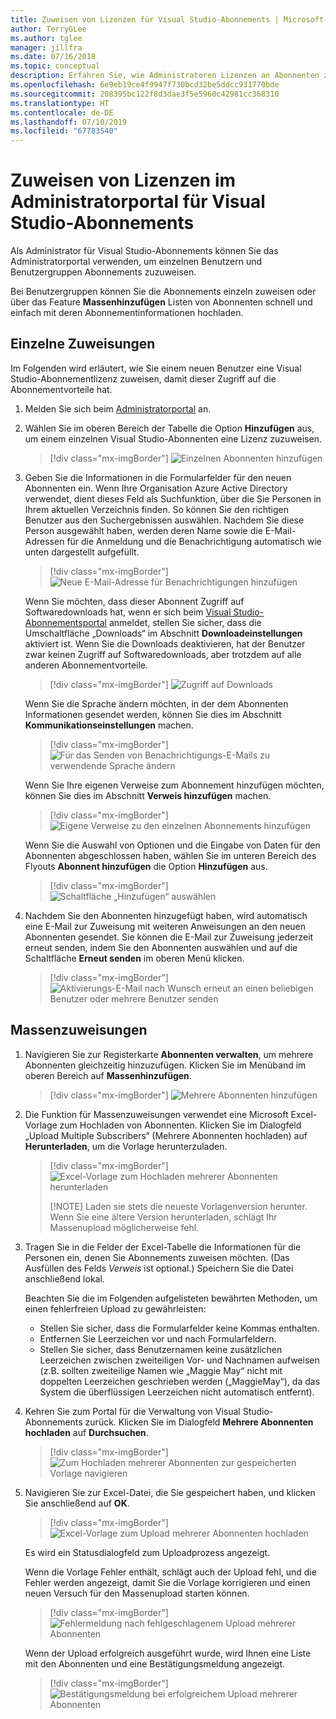 ```yaml
---
title: Zuweisen von Lizenzen für Visual Studio-Abonnements | Microsoft-Dokumentation
author: TerryGLee
ms.author: tglee
manager: jillfra
ms.date: 07/16/2018
ms.topic: conceptual
description: Erfahren Sie, wie Administratoren Lizenzen an Abonnenten zuweisen können.
ms.openlocfilehash: 6e9eb19ce4f9947f730bcd32be5ddcc931770bde
ms.sourcegitcommit: 208395bc122f8d3dae3f5e5960c42981cc368310
ms.translationtype: HT
ms.contentlocale: de-DE
ms.lasthandoff: 07/10/2019
ms.locfileid: "67783540"
---
```

# <a name="assign-licenses-in-the-visual-studio-subscriptions-administrator-portal"></a>Zuweisen von Lizenzen im Administratorportal für Visual Studio-Abonnements

Als Administrator für Visual Studio-Abonnements können Sie das Administratorportal verwenden, um einzelnen Benutzern und Benutzergruppen Abonnements zuzuweisen.

Bei Benutzergruppen können Sie die Abonnements einzeln zuweisen oder über das Feature **Massenhinzufügen** Listen von Abonnenten schnell und einfach mit deren Abonnementinformationen hochladen.

## <a name="individual-assignments"></a>Einzelne Zuweisungen

Im Folgenden wird erläutert, wie Sie einem neuen Benutzer eine Visual Studio-Abonnementlizenz zuweisen, damit dieser Zugriff auf die Abonnementvorteile hat.

1. Melden Sie sich beim [Administratorportal](https://manage.visualstudio.com) an.

2. Wählen Sie im oberen Bereich der Tabelle die Option **Hinzufügen** aus, um einem einzelnen Visual Studio-Abonnenten eine Lizenz zuzuweisen.
   > [!div class="mx-imgBorder"]
   > ![Einzelnen Abonnenten hinzufügen](media/add-single-subscriber.png)

3. Geben Sie die Informationen in die Formularfelder für den neuen Abonnenten ein. Wenn Ihre Organisation Azure Active Directory verwendet, dient dieses Feld als Suchfunktion, über die Sie Personen in Ihrem aktuellen Verzeichnis finden. So können Sie den richtigen Benutzer aus den Suchergebnissen auswählen. Nachdem Sie diese Person ausgewählt haben, werden deren Name sowie die E-Mail-Adressen für die Anmeldung und die Benachrichtigung automatisch wie unten dargestellt aufgefüllt.
   > [!div class="mx-imgBorder"]
   > ![Neue E-Mail-Adresse für Benachrichtigungen hinzufügen](media/add-new-subscriber-notification-email.png)

    Wenn Sie möchten, dass dieser Abonnent Zugriff auf Softwaredownloads hat, wenn er sich beim [Visual Studio-Abonnementsportal](https://my.visualstudio.com?wt.mc_id=o~msft~docs) anmeldet, stellen Sie sicher, dass die Umschaltfläche „Downloads“ im Abschnitt **Downloadeinstellungen** aktiviert ist. Wenn Sie die Downloads deaktivieren, hat der Benutzer zwar keinen Zugriff auf Softwaredownloads, aber trotzdem auf alle anderen Abonnementvorteile.
   > [!div class="mx-imgBorder"]
   > ![Zugriff auf Downloads](media/access-to-downloads.png)

    Wenn Sie die Sprache ändern möchten, in der dem Abonnenten Informationen gesendet werden, können Sie dies im Abschnitt **Kommunikationseinstellungen** machen.
   > [!div class="mx-imgBorder"]
   > ![Für das Senden von Benachrichtigungs-E-Mails zu verwendende Sprache ändern](media/change-subscriber-communication-preference.png)

    Wenn Sie Ihre eigenen Verweise zum Abonnement hinzufügen möchten, können Sie dies im Abschnitt **Verweis hinzufügen** machen.
   > [!div class="mx-imgBorder"]
   > ![Eigene Verweise zu den einzelnen Abonnements hinzufügen](media/add-subscriber-reference-notes.png)

    Wenn Sie die Auswahl von Optionen und die Eingabe von Daten für den Abonnenten abgeschlossen haben, wählen Sie im unteren Bereich des Flyouts **Abonnent hinzufügen** die Option **Hinzufügen** aus.
   > [!div class="mx-imgBorder"]
   > ![Schaltfläche „Hinzufügen“ auswählen](media/add-button.png)

4. Nachdem Sie den Abonnenten hinzugefügt haben, wird automatisch eine E-Mail zur Zuweisung mit weiteren Anweisungen an den neuen Abonnenten gesendet. Sie können die E-Mail zur Zuweisung jederzeit erneut senden, indem Sie den Abonnenten auswählen und auf die Schaltfläche **Erneut senden** im oberen Menü klicken.
   > [!div class="mx-imgBorder"]
   > ![Aktivierungs-E-Mail nach Wunsch erneut an einen beliebigen Benutzer oder mehrere Benutzer senden](media/resend-subscriber-activation-emails.png)

## <a name="bulk-assignments"></a>Massenzuweisungen

1. Navigieren Sie zur Registerkarte **Abonnenten verwalten**, um mehrere Abonnenten gleichzeitig hinzuzufügen. Klicken Sie im Menüband im oberen Bereich auf **Massenhinzufügen**.
   > [!div class="mx-imgBorder"]
   > ![Mehrere Abonnenten hinzufügen](media/add-multiple-subscribers.png)

2. Die Funktion für Massenzuweisungen verwendet eine Microsoft Excel-Vorlage zum Hochladen von Abonnenten. Klicken Sie im Dialogfeld „Upload Multiple Subscribers“ (Mehrere Abonnenten hochladen) auf **Herunterladen**, um die Vorlage herunterzuladen.
   > [!div class="mx-imgBorder"]
   > ![Excel-Vorlage zum Hochladen mehrerer Abonnenten herunterladen](media/download-template-upload-subscribers.png)
   >
   > [!NOTE]
   > Laden sie stets die neueste Vorlagenversion herunter. Wenn Sie eine ältere Version herunterladen, schlägt Ihr Massenupload möglicherweise fehl.

3. Tragen Sie in die Felder der Excel-Tabelle die Informationen für die Personen ein, denen Sie Abonnements zuweisen möchten. (Das Ausfüllen des Felds *Verweis* ist optional.) Speichern Sie die Datei anschließend lokal.

   Beachten Sie die im Folgenden aufgelisteten bewährten Methoden, um einen fehlerfreien Upload zu gewährleisten:

    - Stellen Sie sicher, dass die Formularfelder keine Kommas enthalten.
    - Entfernen Sie Leerzeichen vor und nach Formularfeldern.
    - Stellen Sie sicher, dass Benutzernamen keine zusätzlichen Leerzeichen zwischen zweiteiligen Vor- und Nachnamen aufweisen (z.B. sollten zweiteilige Namen wie „Maggie May“ nicht mit doppelten Leerzeichen geschrieben werden („MaggieMay“), da das System die überflüssigen Leerzeichen nicht automatisch entfernt).

4. Kehren Sie zum Portal für die Verwaltung von Visual Studio-Abonnements zurück. Klicken Sie im Dialogfeld **Mehrere Abonnenten hochladen** auf **Durchsuchen**.
   > [!div class="mx-imgBorder"]
   > ![Zum Hochladen mehrerer Abonnenten zur gespeicherten Vorlage navigieren](media/bulk-add-browse-saved-template.png)

5. Navigieren Sie zur Excel-Datei, die Sie gespeichert haben, und klicken Sie anschließend auf **OK**.
   > [!div class="mx-imgBorder"]
   > ![Excel-Vorlage zum Upload mehrerer Abonnenten hochladen](media/bulk-upload-subscribers.png)

    Es wird ein Statusdialogfeld zum Uploadprozess angezeigt.

    Wenn die Vorlage Fehler enthält, schlägt auch der Upload fehl, und die Fehler werden angezeigt, damit Sie die Vorlage korrigieren und einen neuen Versuch für den Massenupload starten können.
   > [!div class="mx-imgBorder"]
   > ![Fehlermeldung nach fehlgeschlagenem Upload mehrerer Abonnenten](media/bulk-add-template-failed.png)

    Wenn der Upload erfolgreich ausgeführt wurde, wird Ihnen eine Liste mit den Abonnenten und eine Bestätigungsmeldung angezeigt.
   > [!div class="mx-imgBorder"]
   > ![Bestätigungsmeldung bei erfolgreichem Upload mehrerer Abonnenten](media/bulk-add-template-success.png)
